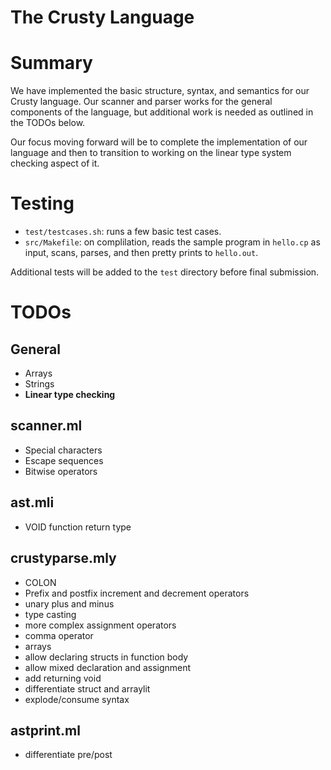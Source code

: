 # The Crusty Language 

# Summary
We have implemented the basic structure, syntax, and semantics for our Crusty
language. Our scanner and parser works for the general components of the language,
but additional work is needed as outlined in the TODOs below.

Our focus moving forward will be to complete the implementation of our language and then to
transition to working on the linear type system checking aspect of it.

# Testing
- `test/testcases.sh`: runs a few basic test cases.
- `src/Makefile`: on complilation, reads the sample program in `hello.cp` as input, scans, parses, and
then pretty prints to `hello.out`.

Additional tests will be added to the `test` directory before final submission.

# TODOs
## General
- Arrays
- Strings
- **Linear type checking**

## scanner.ml
- Special characters
- Escape sequences
- Bitwise operators

## ast.mli
- VOID function return type

## crustyparse.mly
- COLON
- Prefix and postfix increment and decrement operators
- unary plus and minus
- type casting
- more complex assignment operators
- comma operator
- arrays
- allow declaring structs in function body
- allow mixed declaration and assignment
- add returning void
- differentiate struct and arraylit
- explode/consume syntax

## astprint.ml
- differentiate pre/post
